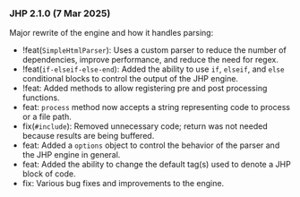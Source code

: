 ### JHP 2.1.0 (7 Mar 2025)

Major rewrite of the engine and how it handles parsing:
- !feat(`SimpleHtmlParser`): Uses a custom parser to reduce the number of dependencies, improve performance, and reduce the need for regex.
- !feat(`if-elseif-else-end`): Added the ability to use `if`, `elseif`, and `else` conditional blocks to control the output of the JHP engine.
- !feat: Added methods to allow registering pre and post processing functions.
- feat: `process` method now accepts a string representing code to process or a file path.
- fix(`#include`): Removed unnecessary code; return was not needed because results are being buffered.
- feat: Added a `options` object to control the behavior of the parser and the JHP engine in general.
- feat: Added the ability to change the default tag(s) used to denote a JHP block of code.
- fix: Various bug fixes and improvements to the engine.
